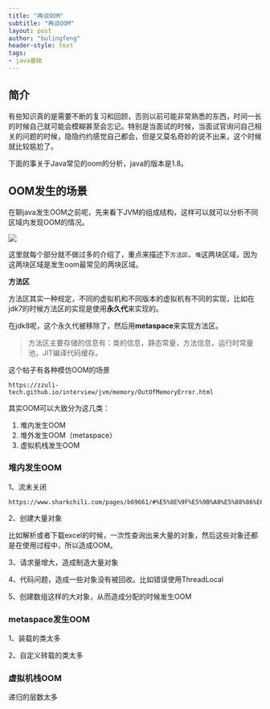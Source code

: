 ```yaml
---
title: "再谈OOM"
subtitle: "再谈OOM"
layout: post
author: "bulingfeng"
header-style: text
tags:
- java基础
---
```


## 简介

有些知识真的是需要不断的复习和回顾，否则以前可能非常熟悉的东西，时间一长的时候自己就可能会模糊甚至会忘记。特别是当面试的时候，当面试官询问自己相关的问题的时候，隐隐约约感觉自己都会，但是又莫名奇妙的说不出来，这个时候就比较尴尬了。

下面的事关于Java常见的oom的分析，java的版本是1.8。

## OOM发生的场景

在聊java发生OOM之前呢，先来看下JVM的组成结构，这样可以就可以分析不同区域内发现OOM的情况。

![](https://bulingfeng.com/img/java基础/JVM/3-JVM的结构.png)

这里就每个部分就不做过多的介绍了，重点来描述下`方法区`、`堆`这两块区域，因为这两块区域是发生oom最常见的两块区域。

**方法区**

方法区其实一种规定，不同的虚拟机和不同版本的虚拟机有不同的实现，比如在jdk7的时候方法区的实现是使用**永久代**来实现的。

在jdk8呢，这个永久代被移除了，然后用**metaspace**来实现方法区。

> 方法区主要存储的信息有：类的信息，静态常量，方法信息，运行时常量池，JIT编译代码缓存。

这个帖子有各种模仿OOM的场景

```
https://zzuli-tech.github.io/interview/jvm/memory/OutOfMemoryError.html
```

其实OOM可以大致分为这几类：

1. 堆内发生OOM
2. 堆外发生OOM（metaspace）
3. 虚拟机栈发生OOM

### 堆内发生OOM

1、流未关闭

```
https://www.sharkchili.com/pages/b69661/#%E5%8E%9F%E5%9B%A0%E5%88%86%E6%9E%90
```

2、创建大量对象

比如解析或者下载excel的时候，一次性查询出来大量的对象，然后这些对象还都是在使用过程中，所以造成OOM。

3、请求量增大，造成制造大量对象

4、代码问题，造成一些对象没有被回收。比如错误使用ThreadLocal

5、创建数组这样的大对象，从而造成分配的时候发生OOM

### metaspace发生OOM

1、装载的类太多

2、自定义转载的类太多

### 虚拟机栈OOM

递归的层数太多
